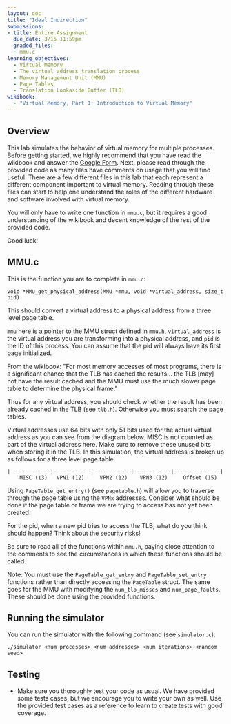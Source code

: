 ```yaml
---
layout: doc
title: "Ideal Indirection"
submissions:
- title: Entire Assignment
  due_date: 3/15 11:59pm
  graded_files:
  - mmu.c
learning_objectives:
  - Virtual Memory
  - The virtual address translation process
  - Memory Management Unit (MMU)
  - Page Tables
  - Translation Lookaside Buffer (TLB)
wikibook:
  - "Virtual Memory, Part 1: Introduction to Virtual Memory"
---
```


## Overview

This lab simulates the behavior of virtual memory for multiple processes. Before getting started, we highly recommend that you have read the wikibook and answer the [Google Form](http://goo.gl/forms/4Us4vBPJnj). Next, please read through the provided code as many files have comments on usage that you will find useful. There are a few different files in this lab that each represent a different component important to virtual memory. Reading through these files can start to help one understand the roles of the different hardware and software involved with virtual memory.

You will only have to write one function in `mmu.c`, but it requires a good understanding of the wikibook and decent knowledge of the rest of the provided code.

Good luck!


## MMU.c

This is the function you are to complete in `mmu.c`:

```
void *MMU_get_physical_address(MMU *mmu, void *virtual_address, size_t pid)
```

This should convert a virtual address to a physical address from a three level page table.

`mmu` here is a pointer to the MMU struct defined in `mmu.h`, `virtual_address` is the virtual address you are transforming into a physical address, and `pid` is the ID of this process. You can assume that the pid will always have its first page initialized.

From the wikibook: "For most memory accesses of most programs, there is a significant chance that the TLB has cached the results... the TLB [may] not have the result cached and the MMU must use the much slower page table to determine the physical frame."

Thus for any virtual address, you should check whether the result has been already cached in the TLB (see `tlb.h`). Otherwise you must search the page tables.

Virtual addresses use 64 bits with only 51 bits used for the actual virtual address as you can see from the diagram below. MISC is not counted as part of the virtual address here. Make sure to remove these unused bits when storing it in the TLB. In this simulation, the virtual address is broken up as follows for a three level page table.

```
|-------------|------------|------------|------------|---------------|
    MISC (13)   VPN1 (12)     VPN2 (12)    VPN3 (12)     Offset (15)
```

Using `PageTable_get_entry()` (see `pagetable.h`) will allow you to traverse through the page table using the `VPNx` addresses. Consider what should be done if the page table or frame we are trying to access has not yet been created.

For the pid, when a new pid tries to access the TLB, what do you think should happen? Think about the security risks!

Be sure to read all of the functions within `mmu.h`, paying close attention to the comments to see the circumstances in which these functions should be called.

Note: You must use the `PageTable_get_entry` and `PageTable_set_entry` functions rather than directly accessing the `PageTable` struct. The same goes for the MMU with modifying the `num_tlb_misses` and `num_page_faults`. These should be done using the provided functions.


## Running the simulator

You can run the simulator with the following command (see `simulator.c`):

```
./simulator <num_processes> <num_addresses> <num_iterations> <random seed>
```

## Testing

*   Make sure you thoroughly test your code as usual. We have provided some tests cases, but we encourage you to write your own as well. Use the provided test cases as a reference to learn to create tests with good coverage.
